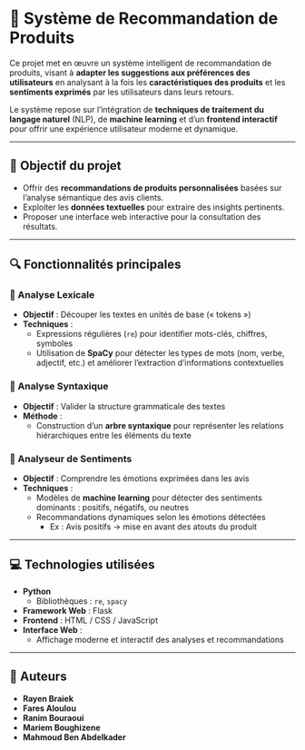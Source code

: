 # 🛒 Système de Recommandation de Produits

Ce projet met en œuvre un système intelligent de recommandation de produits, visant à **adapter les suggestions aux préférences des utilisateurs** en analysant à la fois les **caractéristiques des produits** et les **sentiments exprimés** par les utilisateurs dans leurs retours.

Le système repose sur l’intégration de **techniques de traitement du langage naturel** (NLP), de **machine learning** et d’un **frontend interactif** pour offrir une expérience utilisateur moderne et dynamique.

---

## 🚀 Objectif du projet

- Offrir des **recommandations de produits personnalisées** basées sur l’analyse sémantique des avis clients.
- Exploiter les **données textuelles** pour extraire des insights pertinents.
- Proposer une interface web interactive pour la consultation des résultats.

---

## 🔍 Fonctionnalités principales

### 🧩 Analyse Lexicale

- **Objectif** : Découper les textes en unités de base (« tokens »)
- **Techniques** :
  - Expressions régulières (`re`) pour identifier mots-clés, chiffres, symboles
  - Utilisation de **SpaCy** pour détecter les types de mots (nom, verbe, adjectif, etc.) et améliorer l’extraction d’informations contextuelles

### 🧠 Analyse Syntaxique

- **Objectif** : Valider la structure grammaticale des textes
- **Méthode** :
  - Construction d’un **arbre syntaxique** pour représenter les relations hiérarchiques entre les éléments du texte

### 💬 Analyseur de Sentiments

- **Objectif** : Comprendre les émotions exprimées dans les avis
- **Techniques** :
  - Modèles de **machine learning** pour détecter des sentiments dominants : positifs, négatifs, ou neutres
  - Recommandations dynamiques selon les émotions détectées
    - Ex : Avis positifs → mise en avant des atouts du produit

---

## 💻 Technologies utilisées

- **Python**
  - Bibliothèques : `re`, `spacy`
- **Framework Web** : Flask
- **Frontend** : HTML / CSS / JavaScript
- **Interface Web** :
  - Affichage moderne et interactif des analyses et recommandations

---

## 👥 Auteurs

- **Rayen Braiek**
- **Fares Aloulou**
- **Ranim Bouraoui**
- **Mariem Boughizene**
- **Mahmoud Ben Abdelkader**
